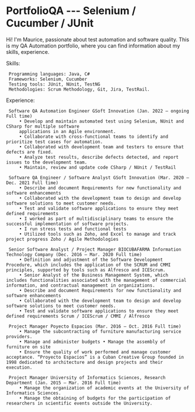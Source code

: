 # PortfolioQA --- Selenium / Cucumber / JUnit

Hi! I'm Maurice, passionate about test automation and software quality. This is my QA Automation portfolio, where you can find information about my skills, experience.

Skills:

     Programming languages: Java, C#
     Frameworks: Selenium, Cucumber
     Testing tools: JUnit, NUnit, TestNG
     Methodologies: Scrum Methodology, Git, Jira, TestRail.
     
Experience:

     Software QA Automation Engineer GSoft Innovation (Jan. 2022 – ongoing Full time)
         • Develop and maintain automated test using Selenium, NUnit and CSharp for multiple software
         applications in an Agile environment.
         • Collaborate with cross-functional teams to identify and prioritize test cases for automation.
         • Collaborated with development team and testers to ensure that defects are fixed. 
         • Analyze test results, describe defects detected, and report issues to the development team.
         • Maintain, review and update code CSharp / NUnit / TestRail
          
     Software QA Engineer / Software Analyst GSoft Innovation (Mar. 2020 – Dec. 2021 Full time)
         • Describe and document Requirements for new functionality and software enhancements
         • Collaborated with the development team to design and develop software solutions to meet customer needs.
         • Test and validate software applications to ensure they meet defined requirements 
         • I worked as part of multidisciplinary teams to ensure the successful implementation of software projects.
         • I run stress tests and functional tests 
         • Utilized tools such as Zoho, and Excel to manage and track project progress Zoho / Agile Methodologies

     Senior Software Analyst / Project Manager BIOCUBAFARMA Information Technology Company (Dec. 2016 – Mar. 2020 Full time)
         • Definition and adjustment of the Software Development Procedure, which includes the application of the SCRUM and CMMI principles, supported by tools such as Alfresco and ICEScrum. 
         • Senior Analyst of the Business Management System, which includes functionalities associated with the management of commercial information, and contractual management in organizations.
         • Describe and document Requirements for new functionality and software enhancements
         • Collaborated with the development team to design and develop software solutions to meet customer needs.
         • Test and validate software applications to ensure they meet defined requirements Scrum / ICEScrum / CMMI / Alfresco
 
     Project Manager Poyecto Espacios (Mar. 2016 – Oct. 2016 Full time)
         • Manage the subcontracting of furniture manufacturing service providers. 
         • Manage and administer budgets • Manage the assembly of furniture on site
         • Ensure the quality of work performed and manage customer acceptance. “Proyecto Espacios” is a Cuban Creative Group founded in 1998 dedicated to architecture and design projects and their execution.

     Project Manager University of Informatics Sciences, Research Department (Jan. 2015 – Mar. 2016 Full time)
         • Manage the organization of academic events at the University of Informatics Sciences. 
         • Manage the obtaining of budgets for the participation of researchers in scientific events outside the University.

